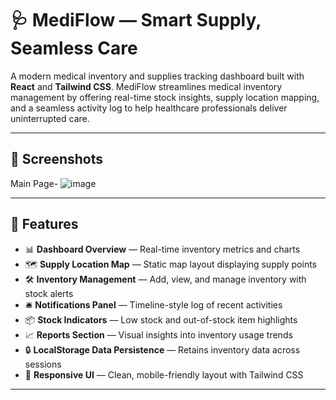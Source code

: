 # 🩺 MediFlow — Smart Supply, Seamless Care

A modern medical inventory and supplies tracking dashboard built with **React** and **Tailwind CSS**. MediFlow streamlines medical inventory management by offering real-time stock insights, supply location mapping, and a seamless activity log to help healthcare professionals deliver uninterrupted care.

---

## 📸 Screenshots

Main Page- ![image](https://github.com/user-attachments/assets/a9a17f39-c495-4e18-a27a-3e98f1972b32)


---

## 🚀 Features

- 📊 **Dashboard Overview** — Real-time inventory metrics and charts
- 🗺️ **Supply Location Map** — Static map layout displaying supply points
- 🛠️ **Inventory Management** — Add, view, and manage inventory with stock alerts
- 🛎️ **Notifications Panel** — Timeline-style log of recent activities
- 📦 **Stock Indicators** — Low stock and out-of-stock item highlights
- 📈 **Reports Section** — Visual insights into inventory usage trends
- 🔒 **LocalStorage Data Persistence** — Retains inventory data across sessions
- 📱 **Responsive UI** — Clean, mobile-friendly layout with Tailwind CSS

---


